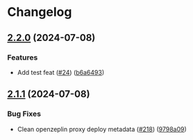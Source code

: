 # Changelog

## [2.2.0](https://github.com/Lilypad-Tech/test-lilypad-releases/compare/v2.1.1...v2.2.0) (2024-07-08)


### Features

* Add test feat ([#24](https://github.com/Lilypad-Tech/test-lilypad-releases/issues/24)) ([b6a6493](https://github.com/Lilypad-Tech/test-lilypad-releases/commit/b6a6493137285721b943a5a76a1558625daf834a))

## [2.1.1](https://github.com/Lilypad-Tech/test-lilypad-releases/compare/v2.1.0...v2.1.1) (2024-07-08)


### Bug Fixes

* Clean openzeplin proxy deploy metadata ([#218](https://github.com/Lilypad-Tech/test-lilypad-releases/issues/218)) ([9798a09](https://github.com/Lilypad-Tech/test-lilypad-releases/commit/9798a09058ab98e9f2a5cfe3e3bbd4e1bc94a614))
